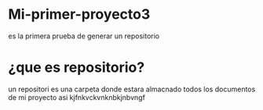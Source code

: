 # Mi-primer-proyecto3
es la primera prueba de generar un repositorio
# ¿que es repositorio?
un repositori es una carpeta donde estara almacnado todos los documentos de 
mi proyecto asi kjfnkvckvnknbkjnbvngf
